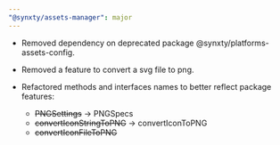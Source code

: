```yaml
---
"@synxty/assets-manager": major
---
```


- Removed dependency on deprecated package @synxty/platforms-assets-config.
- Removed a feature to convert a svg file to png.
- Refactored methods and interfaces names to better reflect package features:
  
  - <del>PNGSettings</del> &rarr; PNGSpecs
  - <del>convertIconStringToPNG</del> &rarr; convertIconToPNG
  - <del>convertIconFileToPNG</del>

